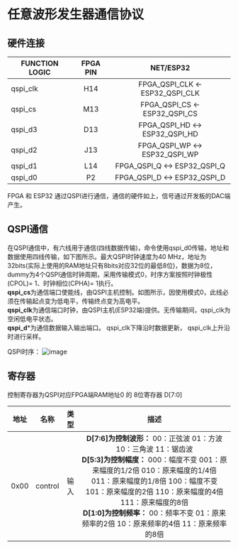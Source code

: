 # 任意波形发生器通信协议

## 硬件连接
| FUNCTION  LOGIC | FPGA PIN | NET/ESP32 |
| ---------- | :-----------:  | :-----------: |
| qspi_clk | H14 | FPGA_QSPI_CLK  <-  ESP32_QSPI_CLK |
| qspi_cs | M13 | FPGA_QSPI_CS <-  ESP32_QSPI_CS |
| qspi_d3 | D13 | FPGA_QSPI_HD <-> ESP32_QSPI_HD |
| qspi_d2 | J13 | FPGA_QSPI_WP <-> ESP32_QSPI_WP |
| qspi_d1 | L14 | FPGA_QSPI_Q <-> ESP32_QSPI_Q |
| qspi_d0 | P2 | FPGA_QSPI_D <-> ESP32_QSPI_D |

FPGA 和 ESP32 通过QSPI进行通信，通信的硬件如上，信号通过开发板的DAC端产生。

## QSPI通信
在QSPI通信中，有六线用于通信(四线数据传输)，命令使用qspi_d0传输，地址和数据使用四线传输，如下图所示。最大QSPI时钟速度为40 MHz，地址为32bits(实际上使用的RAM地址只有8bits对应32位的最低8位)，数据为8位，dummy为4个QSPI通信时钟周期，采用传输模式0，时序方案按照时钟极性(CPOL)= 1、时钟相位(CPHA)= 1执行。<br>**qspi_cs**为通信端口使能线，由QSPI主机控制。如图所示，因使用模式0，此线必须在传输起点变为低电平，传输终点变为高电平。 <br>**qspi_clk**为通信端口时钟，由QSPI主机(ESP32端)提供。无传输期间，qspi_clk为空闲低电平状态。<br>**qspi_d***为通信数据输入输出端口。 qspi_clk下降沿时数据更新， qspi_clk上升沿时进行采样。

QSPI时序：
![image](https://i.screenshot.net/x6l4vhv)


## 寄存器
控制寄存器为QSPI对应FPGA端RAM地址0 的 8位寄存器 D[7:0]

| 地址 |  名称   | 类型 |                             描述                             |
| ---- | :-----: | :--: | :----------------------------------------------------------: |
| 0x00 | control | 输入 | **D[7:6]为控制波形：**   00：正弦波 01：方波 10：三角波 11：锯齿波 <br>**D[5:3]为控制幅度：** 000：幅度不变 001：原来幅度的1/2倍 010：原来幅度的1/4倍 011：原来幅度的1/8倍 100：幅度不变 101：原来幅度的2倍 110：原来幅度的4倍 111：原来幅度的8倍 <br>**D[1:0]为控制频率：** 00：频率不变 01：原来频率的2倍 10：原来频率的4倍 11：原来频率的8倍 |
